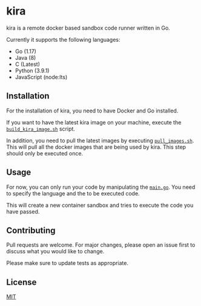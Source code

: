 # kira

kira is a remote docker based sandbox code runner written in Go.

Currently it supports the following languages:

- Go (1.17)
- Java (8)
- C (Latest)
- Python (3.9.1)
- JavaScript (node:lts)

## Installation

For the installation of kira, you need to have Docker and Go installed.

If you want to have the latest kira image on your machine, execute the [`build_kira_image.sh`](https://github.com/FlorianWoelki/kira/blob/main/build/build_kira_image.sh) script.

In addition, you need to pull the latest images by executing [`pull_images.sh`](https://github.com/FlorianWoelki/kira/blob/main/build/pull_images.sh). This will pull all the docker images that are being used by kira. This step should only be executed once.

## Usage

For now, you can only run your code by manipulating the [`main.go`](https://github.com/FlorianWoelki/kira/blob/main/main.go). You need to specify the language and the to be executed code.

This will create a new container sandbox and tries to execute the code you have passed.

## Contributing

Pull requests are welcome. For major changes, please open an issue first to discuss what you would like to change.

Please make sure to update tests as appropriate.

## License

[MIT](https://choosealicense.com/licenses/mit/)